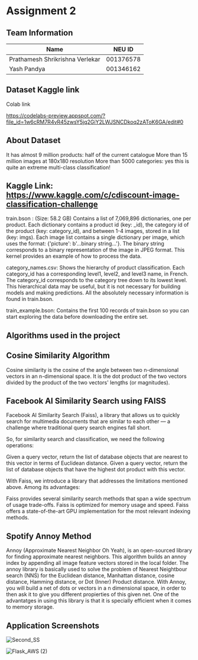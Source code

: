 # **Assignment 2**

## Team Information

| Name | NEU ID 
| --- | --- 
|Prathamesh Shrikrishna Verlekar | 001376578 
|Yash Pandya | 001346162

## Dataset Kaggle link

Colab link

https://codelabs-preview.appspot.com/?file_id=1w6cRM7R4vR45zwsY5jq2GiY2LWJSNCDkoq2zAToK6GA/edit#0


## About Dataset

It has almost 9 million products: half of the current catalogue
More than 15 million images at 180x180 resolution
More than 5000 categories: yes this is quite an extreme multi-class classification!

## Kaggle Link: https://www.kaggle.com/c/cdiscount-image-classification-challenge

train.bson :
(Size: 58.2 GB) Contains a list of 7,069,896 dictionaries, one per product. Each dictionary contains a product id (key: _id), the category id of the product (key: category_id), and between 1-4 images, stored in a list (key: imgs). Each image list contains a single dictionary per image, which uses the format: {'picture': b'...binary string...'}. The binary string corresponds to a binary representation of the image in JPEG format. This kernel provides an example of how to process the data.

category_names.csv:
Shows the hierarchy of product classification. Each category_id has a corresponding level1, level2, and level3 name, in French. The category_id corresponds to the category tree down to its lowest level. This hierarchical data may be useful, but it is not necessary for building models and making predictions. All the absolutely necessary information is found in train.bson.

train_example.bson:
Contains the first 100 records of train.bson so you can start exploring the data before downloading the entire set.

## Algorithms used in the project

## Cosine Similarity Algorithm
Cosine similarity is the cosine of the angle between two n-dimensional vectors in an n-dimensional space. It is the dot product of the two vectors divided by the product of the two vectors' lengths (or magnitudes).

## Facebook AI Similarity Search using FAISS
Facebook AI Similarity Search (Faiss), a library that allows us to quickly search for multimedia documents that are similar to each other — a challenge where traditional query search engines fall short.

So, for similarity search and classification, we need the following operations:

Given a query vector, return the list of database objects that are nearest to this vector in terms of Euclidean distance.
Given a query vector, return the list of database objects that have the highest dot product with this vector.

With Faiss, we introduce a library that addresses the limitations mentioned above. Among its advantages:

Faiss provides several similarity search methods that span a wide spectrum of usage trade-offs.
Faiss is optimized for memory usage and speed.
Faiss offers a state-of-the-art GPU implementation for the most relevant indexing methods.

## Spotify Annoy Method

Annoy (Approximate Nearest Neighbor Oh Yeah), is an open-sourced library for finding approximate nearest neighbors. This algorithm builds an annoy index by appending all image feature vectors stored in the local folder. The annoy library is basically used to solve the problem of Nearest Neightbour search (NNS) for the Euclidean distance, Manhattan distance, cosine distance, Hamming distance, or Dot (Inner) Product distance. With Annoy, you will build a net of dots or vectors in a n dimensional space, in order to then ask it to give you different propierties of this given net. One of the advantatges in using this library is that it is specially efficient when it comes to memory storage.


## Application Screenshots

![Second_SS](https://user-images.githubusercontent.com/55213702/89846680-dcb57400-db4f-11ea-8bd5-7b66c8431ff8.jpeg)

![Flask_AWS (2)](https://user-images.githubusercontent.com/55213702/89846654-cad3d100-db4f-11ea-9990-46426b927564.jpeg)

